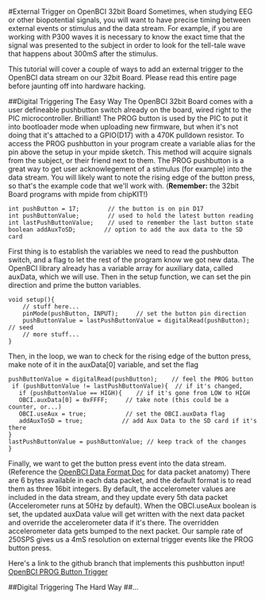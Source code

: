 #External Trigger on OpenBCI 32bit Board
Sometimes, when studying EEG or other biopotential signals, you will want to have precise timing between external events or stimulus and the data stream. For example, if you are working with P300 waves it is necessary to know the exact time that the signal was presented to the subject in order to look for the tell-tale wave that happens about 300mS after the stimulus. 

This tutorial will cover a couple of ways to add an external trigger to the OpenBCI data stream on our 32bit Board. Please read this entire page before jaunting off into hardware hacking.

##Digital Triggering The Easy Way
The OpenBCI 32bit Board comes with a user defineable pushbutton switch already on the board, wired right to the PIC microcontroller. Brilliant! The PROG button is used by the PIC to put it into bootloader mode when uploading new firmware, but when it's not doing that it's attached to a GPIO(D17) with a 470K pulldown resistor. To access the PROG pushbutton in your program create a variable alias for the pin above the setup in your mpide sketch. This method will acquire signals from the subject, or their friend next to them. The PROG pushbutton is a great way to get user acknowlegement of a stimulus (for example) into the data stream. You will likely want to note the rising edge of the button press, so that's the example code that we'll work with. (**Remember:** the 32bit Board programs with mpide from chipKIT!)

	int pushButton = 17;		// the button is on pin D17
	int pushButtonValue;		// used to hold the latest button reading
	int lastPushButtonValue;	// used to remember the last button state
	boolean addAuxToSD;        // option to add the aux data to the SD card 	
First thing is to establish the variables we need to read the pushbutton switch, and a flag to let the rest of the program know we got new data. The OpenBCI library already has a variable array for auxiliary data, called auxData, which we will use. Then in the setup function, we can set the pin direction and prime the button variables.

	void setup(){
		// stuff here...
		pinMode(pushButton, INPUT);		// set the button pin direction
		pushButtonValue = lastPushButtonValue = digitalRead(pushButton); // seed
		// more stuff...	
	}
	
Then, in the loop, we wan to check for the rising edge of the button press, make note of it in the auxData[0] variable, and set the flag 

	pushButtonValue = digitalRead(pushButton);    // feel the PROG button
     if (pushButtonValue != lastPushButtonValue){  // if it's changed,
       if (pushButtonValue == HIGH){    // if it's gone from LOW to HIGH
       OBCI.auxData[0] = 0xFFFF;	 // take note (this could be a counter, or...)
       OBCI.useAux = true;	         // set the OBCI.auxData flag
       addAuxToSD = true;           // add Aux Data to the SD card if it's there
	}
	lastPushButtonValue = pushButtonValue; // keep track of the changes
    }

Finally, we want to get the button press event into the data stream. (Reference the [OpenBCI Data Format Doc](http://docs.openbci.com/software/02-OpenBCI_Streaming_Data_Format) for data packet anatomy) There are 6 bytes available in each data packet, and the default format is to read them as three 16bit integers. By default, the accelerometer values are included in the data stream, and they update every 5th data packet (Accelerometer runs at 50Hz by default). When the OBCI.useAux boolean is set, the updated auxData value will get written with the next data packet and override the accelerometer data if it's there. The overridden accelerometer data gets bumped to the next packet. Our sample rate of 250SPS gives us a 4mS resolution on external trigger events like the PROG button press. 

Here's a link to the github branch that implements this pushbutton input!
[OpenBCI PROG Button Trigger](https://github.com/OpenBCI/OpenBCI_32bit/tree/OpenBCI_32bit_Button_Trigger)

##Digital Triggering The Hard Way
##...